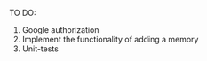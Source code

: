 TO DO:

  1. Google authorization
  2. Implement the functionality of adding a memory
  3. Unit-tests
